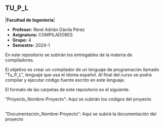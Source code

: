 
## TU_P_L            

|**Facultad de Ingeniería**|


- **Profesor:** René Adrián Dávila Pérez
- **Asignatura:** COMPILADORES
- **Grupo:** 4
- **Semestre:** 2024-1


En este repositorio se subirán los entregables de la materia de compiladores.

El objetivo es crear un compilador de un lenguaje de programación llamado "Tu_P_L", lenguaje que usa el idoma español.
Al final del curso se podrá compilar y ejecutar código fuente escrito en este lenguaje.


El formato de las carpetas de este repositorio es el siguiente.

"Proyecto_Nombre-Proyecto": Aquí se subirán los códigos del proyecto
<div>
<br>
</div>
"Documentación_Nombre-Proyecto": Aquí se subirá la documentación del proyecto